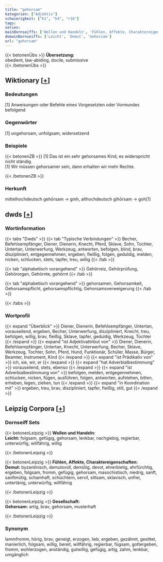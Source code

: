 ```yaml
---
title: "gehorsam"
kategorien: ["Adjektiv"]
schwierigkeit: ["k1", "h4", "r16"]
tags:
series:
mainDornseiffs: ['Wollen und Handeln', 'Fühlen, Affekte, Charaktereigenschaften', 'Gesellschaft']
domainDornseiffs: ['Leicht', 'Demut', 'Gehorsam']
url: "gehorsam"
---
```


{{< betonenÜbs >}}
**Übersetzung:**  
obedient, law-abiding, docile, submissive  
{{< /betonenÜbs >}}

## Wiktionary [[+](https://de.wiktionary.org/wiki/gehorsam)]

### Bedeutungen
[1] Anweisungen oder Befehle eines Vorgesetzten oder Vormundes befolgend  

### Gegenwörter
[1] ungehorsam, unfolgsam, widersetzend  

### Beispiele
{{< betonenZB >}}
[1] Das ist ein sehr gehorsames Kind, es widerspricht nicht ständig.  
[1] Wir müssen gehorsamer sein, dann erhalten wir mehr Rechte.  

{{< /betonenZB >}}
### Herkunft
mittelhochdeutsch gehōrsam → gmh, althochdeutsch gihōrsam → goh[1]  



## dwds [[+](https://www.dwds.de/wb/gehorsam)]

### Wortinformation
{{< tabs "Dwds" >}}
{{< tab "Typische Verbindungen" >}}
Becher, Befehlsempfänger, Diener, Dienerin, Knecht, Pferd, Sklave, Sohn, Tochter, Untertan, Unterwerfung, Werkzeug, antworten, befolgen, blind, brav, diszipliniert, entgegennehmen, ergeben, fleißig, folgen, geduldig, melden, nicken, schlucken, stets, tapfer, treu, willig
{{< /tab >}}

{{< tab "alphabetisch vorangehend" >}}
Gehörreiz, Gehörprüfung, Gehörorgan, Gehörnte, gehörnt
{{< /tab >}}

{{< tab "alphabetisch vorangehend" >}}
gehorsamen, Gehorsamkeit, Gehorsamspflicht, gehorsamspflichtig, Gehorsamsverweigerung
{{< /tab >}}

{{< /tabs >}}

### Wortprofil
{{< expand "Überblick" >}} Diener, Dienerin, Befehlsempfänger, Untertan, vorauseilend, ergeben, Becher, Unterwerfung, diszipliniert, Knecht, treu, befolgen, willig, brav, fleißig, Sklave, tapfer, geduldig, Werkzeug, Tochter {{< /expand >}}
{{< expand "ist Adjektivattribut von" >}} Diener, Dienerin, Befehlsempfänger, Untertan, Knecht, Unterwerfung, Becher, Sklave, Werkzeug, Tochter, Sohn, Pferd, Hund, Funktionär, Schüler, Masse, Bürger, Beamter, Instrument, Kind {{< /expand >}}
{{< expand "ist Prädikativ von" >}} ich, sie, wir, er {{< /expand >}}
{{< expand "hat Adverbialbestimmung" >}} vorauseilend, stets, ebenso {{< /expand >}}
{{< expand "ist Adverbialbestimmung von" >}} befolgen, melden, entgegennehmen, schlucken, nicken, fügen, ausführen, folgen, antworten, aufstehen, bitten, erheben, legen, ziehen, tun {{< /expand >}}
{{< expand "in Koordination mit" >}} ergeben, treu, brav, diszipliniert, tapfer, fleißig, still, gut {{< /expand >}}

## Leipzig Corpora [[+](https://corpora.uni-leipzig.de/en/res?word=gehorsam&corpusId=deu_newscrawl-public_2018)]

### Dornseiff Sets
{{< betonenLeipzig >}}
**Wollen und Handeln:**  
**Leicht:** folgsam, gefügig, gehorsam, lenkbar, nachgiebig, regierbar, unterwürfig, willfährig, willig  

{{< /betonenLeipzig >}}


{{< betonenLeipzig >}}
**Fühlen, Affekte, Charaktereigenschaften:**  
**Demut:** byzantinisch, demutsvoll, demütig, devot, ehrerbietig, ehrfürchtig, ergeben, folgsam, fromm, gefügig, gehorsam, masochistisch, niedrig, sanft, sanftmütig, schamhaft, schüchtern, servil, sittsam, sklavisch, unfrei, untertänig, unterwürfig, willfährig  

{{< /betonenLeipzig >}}


{{< betonenLeipzig >}}
**Gesellschaft:**  
**Gehorsam:** artig, brav, gehorsam, musterhaft  

{{< /betonenLeipzig >}}

### Synonym
lammfromm, hörig, brav, geneigt, erzogen, lieb, ergeben, gezähmt, gesittet, manierlich, folgsam, willig, bereit, willfährig, regierbar, fügsam, gottergeben, fromm, wohlerzogen, anständig, gutwillig, gefügig, artig, zahm, lenkbar, umgänglich

